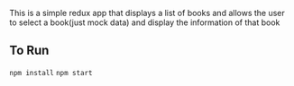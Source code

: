 This is a simple redux app that displays a list of books and allows the user to select a book(just mock data) and display the information of that book 

<h2>To Run</h2>
<code>npm install</code>
<code>npm start</code>
